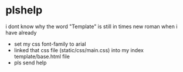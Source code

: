 # plshelp

i dont know why the word "Template" is still in times new roman when i have already 
  - set my css font-family to arial
  - linked that css file (static/css/main.css) into my index template/base.html file
  - pls send help 
